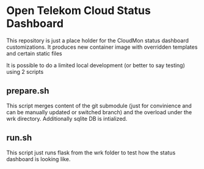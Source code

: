 # Open Telekom Cloud Status Dashboard

This repository is just a place holder for the CloudMon status dashboard
customizations. It produces new container image with overridden templates and
certain static files

It is possible to do a limited local development (or better to say testing)
using 2 scripts

## prepare.sh

This script merges content of the git submodule (just for
convinience and can be manually updated or switched branch) and the overload
under the wrk directory. Additionally sqlite DB is intialized.

## run.sh

This script just runs flask from the wrk folder to test how the status
dashboard is looking like.
